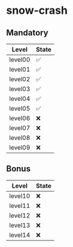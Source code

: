 # snow-crash

## Mandatory

| Level   | State |
| --------| -- |
| level00 | ✅ |
| level01 | ✅ |
| level02 | ✅ |
| level03 | ✅ |
| level04 | ✅ |
| level05 | ✅ |
| level06 | ❌ |
| level07 | ❌ |
| level08 | ❌ |
| level09 | ❌ |

## Bonus

| Level   | State |
| --------| -- |
| level10 | ❌ |
| level11 | ❌ |
| level12 | ❌ |
| level13 | ❌ |
| level14 | ❌ |
